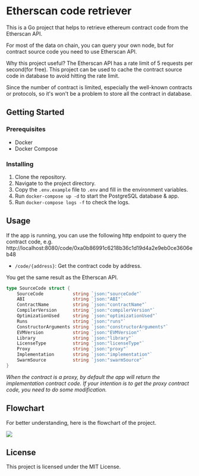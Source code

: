 # Etherscan code retriever

This is a Go project that helps to retrieve ethereum contract code from the Etherscan API.

For most of the data on chain, you can query your own node, but for contract source code you need to use Etherscan API.

Why this project useful? The Etherscan API has a rate limit of 5 requests per second(for free). This project can be used to cache the contract source code in database to avoid hitting the rate limit.

Since the number of contract is limited, especially the well-known contracts or protocols, so it's won't be a problem to store all the contract in database.

## Getting Started

### Prerequisites

- Docker
- Docker Compose

### Installing

1. Clone the repository.
2. Navigate to the project directory.
3. Copy the `.env.example` file to `.env` and fill in the environment variables.
4. Run `docker-compose up -d` to start the PostgreSQL database & app.
5. Run `docker-compose logs -f` to check the logs.

## Usage

If the app is running, you can use the following http endpoint to query the contract code, e.g. http://localhost:8080/code/0xa0b86991c6218b36c1d19d4a2e9eb0ce3606eb48

- `/code/{address}`: Get the contract code by address.

You get the same result as the Etherscan API.

```go
type SourceCode struct {
	SourceCode           string `json:"sourceCode"`
	ABI                  string `json:"ABI"`
	ContractName         string `json:"contractName"`
	CompilerVersion      string `json:"compilerVersion"`
	OptimizationUsed     string `json:"optimizationUsed"`
	Runs                 string `json:"runs"`
	ConstructorArguments string `json:"constructorArguments"`
	EVMVersion           string `json:"EVMVersion"`
	Library              string `json:"library"`
	LicenseType          string `json:"licenseType"`
	Proxy                string `json:"proxy"`
	Implementation       string `json:"implementation"`
	SwarmSource          string `json:"swarmSource"`
}
```

*When the contract is a proxy, by default the app will return the implementation contract code. If your intention is to get the proxy contract code, you need to do some modification.*

## Flowchart

For better understanding, here is the flowchart of the project.

![](https://cdn.liushiming.cn/img/etherscan_code_retriever_flowchart.png)

## License

This project is licensed under the MIT License.
